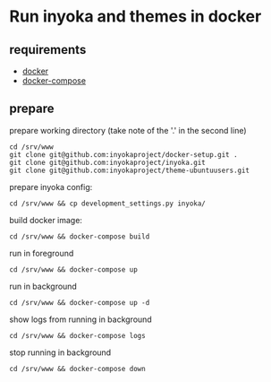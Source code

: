 Run inyoka and themes in docker
============================

requirements
-------------

 * [docker](https://docs.docker.com/install/linux/docker-ce/ubuntu)
 * [docker-compose](https://github.com/docker/compose/releases)

prepare
-------

prepare working directory (take note of the '.' in the second line)
```
cd /srv/www
git clone git@github.com:inyokaproject/docker-setup.git .
git clone git@github.com:inyokaproject/inyoka.git
git clone git@github.com:inyokaproject/theme-ubuntuusers.git
```

prepare inyoka config:

```cd /srv/www && cp development_settings.py inyoka/```

build docker image:

```cd /srv/www && docker-compose build```

run in foreground

```cd /srv/www && docker-compose up```

run in background

```cd /srv/www && docker-compose up -d```

show logs from running in background

```cd /srv/www && docker-compose logs```

stop running in background

```cd /srv/www && docker-compose down```


